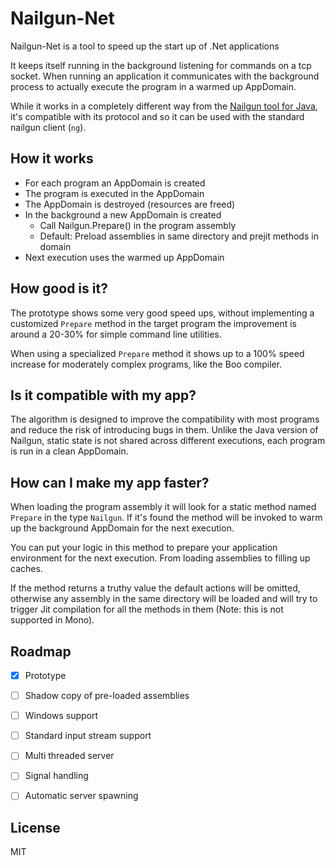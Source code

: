 # Nailgun-Net

Nailgun-Net is a tool to speed up the start up of .Net applications

It keeps itself running in the background listening for commands
on a tcp socket. When running an application it communicates with
the background process to actually execute the program in a warmed
up AppDomain.

While it works in a completely different way from the [Nailgun tool
for Java](http://www.martiansoftware.com/nailgun/), it's compatible
with its protocol and so it can be used with the standard nailgun
client (`ng`).


## How it works

- For each program an AppDomain is created
- The program is executed in the AppDomain
- The AppDomain is destroyed (resources are freed)
- In the background a new AppDomain is created
  - Call Nailgun.Prepare() in the program assembly
  - Default: Preload assemblies in same directory and prejit methods in domain
- Next execution uses the warmed up AppDomain


## How good is it?

The prototype shows some very good speed ups, without implementing a
customized `Prepare` method in the target program the improvement is
around a 20-30% for simple command line utilities.

When using a specialized `Prepare` method it shows up to a 100% speed
increase for moderately complex programs, like the Boo compiler.


## Is it compatible with my app?

The algorithm is designed to improve the compatibility with most
programs and reduce the risk of introducing bugs in them. Unlike
the Java version of Nailgun, static state is not shared across
different executions, each program is run in a clean AppDomain.


## How can I make my app faster?

When loading the program assembly it will look for a static method
named `Prepare` in the type `Nailgun`. If it's found the method
will be invoked to warm up the background AppDomain for the next
execution.

You can put your logic in this method to prepare your application
environment for the next execution. From loading assemblies to
filling up caches.

If the method returns a truthy value the default actions will be
omitted, otherwise any assembly in the same directory will be
loaded and will try to trigger Jit compilation for all the methods
in them (Note: this is not supported in Mono).


## Roadmap

- [x] Prototype
- [ ] Shadow copy of pre-loaded assemblies
- [ ] Windows support
- [ ] Standard input stream support
- [ ] Multi threaded server
- [ ] Signal handling
- [ ] Automatic server spawning


## License

MIT
